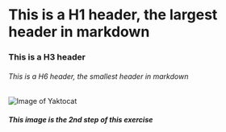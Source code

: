 # This is a H1 header, the largest header in markdown
### This is a H3 header
###### This is a H6 header, the smallest header in markdown

![Image of Yaktocat](https://octodex.github.com/images/yaktocat.png)
##### This image is the 2nd step of this exercise

